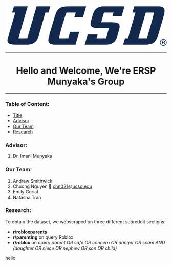 ![ERSP Logo](images/uc_san_diego_tritons_logo_wordmark_2018_sportslogosnet-1154.png)

---

<h1 style="text-align: center;">Hello and Welcome, We're ERSP Munyaka's Group</h1> 

---

### Table of Content:
- [Title](https://github.com/Munyaka-ERSP/LDA_Analysis?tab=readme-ov-file#hello-and-welcome-were-ersp-munyakas-group)
- [Advisor](https://github.com/Munyaka-ERSP/LDA_Analysis?tab=readme-ov-file#advisor)
- [Our Team](https://github.com/Munyaka-ERSP/LDA_Analysis?tab=readme-ov-file#our-team-consists-of)
- [Research](https://github.com/Munyaka-ERSP/LDA_Analysis?tab=readme-ov-file#research)

### Advisor:
1. Dr. Imani Munyaka 

### Our Team:
1. Andrew Smithwick 
1. Chuong Nguyen :email: chn021@ucsd.edu
1. Emily Gorial
1. Natasha Tran

### Research:
To obtain the dataset, we webscraped on three different subreddit sections:

- **r/robloxparents** 
- **r/parenting** on query Roblox
- **r/roblox** on query *parent OR safe OR concern OR danger OR scam AND (daughter OR niece OR nephew OR son OR child)*


hello